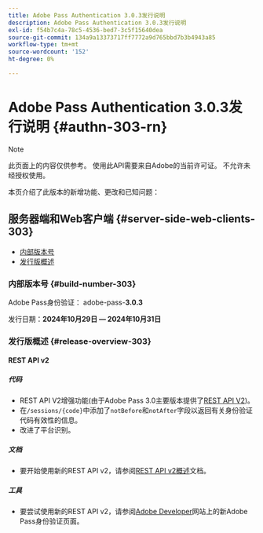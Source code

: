 ```yaml
---
title: Adobe Pass Authentication 3.0.3发行说明
description: Adobe Pass Authentication 3.0.3发行说明
exl-id: f54b7c4a-78c5-4536-bed7-3c5f15640dea
source-git-commit: 134a9a13373717ff7772a9d765bbd7b3b4943a85
workflow-type: tm+mt
source-wordcount: '152'
ht-degree: 0%

---
```


# Adobe Pass Authentication 3.0.3发行说明 {#authn-303-rn}

>[!NOTE]
>
>此页面上的内容仅供参考。 使用此API需要来自Adobe的当前许可证。 不允许未经授权使用。

本页介绍了此版本的新增功能、更改和已知问题：

## 服务器端和Web客户端 {#server-side-web-clients-303}

* [内部版本号](#build-number-303)
* [发行版概述](#release-overview-303)

### 内部版本号 {#build-number-303}

Adobe Pass身份验证： adobe-pass-**3.0.3**

发行日期：**2024年10月29日 — 2024年10月31日**

### 发行版概述 {#release-overview-303}

#### REST API v2

##### 代码

* REST API V2增强功能(由于Adobe Pass 3.0主要版本提供了[REST API V2](../integration-guide-programmers/rest-apis/rest-api-v2/apis/rest-api-v2-apis-overview.md))。
* 在`/sessions/{code}`中添加了`notBefore`和`notAfter`字段以返回有关身份验证代码有效性的信息。
* 改进了平台识别。

##### 文档

* 要开始使用新的REST API v2，请参阅[REST API v2概述](../integration-guide-programmers/rest-apis/rest-api-v2/rest-api-v2-overview.md)文档。

##### 工具

* 要尝试使用新的REST API v2，请参阅[Adobe Developer](https://developer.adobe.com/adobe-pass)网站上的新Adobe Pass身份验证页面。
